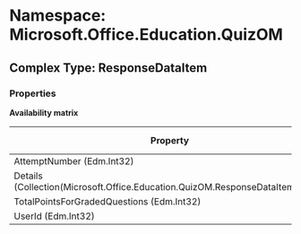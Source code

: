 # Namespace: Microsoft.Office.Education.QuizOM

## Complex Type: ResponseDataItem

### Properties

**Availability matrix**

Property | SPO | SP 2019 | SP 2016 | SP 2013
----------|:---:|:-------:|:-------:|:-------:
AttemptNumber (Edm.Int32) | ❌ | ❌ | ❌ | ✅
Details (Collection(Microsoft.Office.Education.QuizOM.ResponseDataItemDetail)) | ❌ | ❌ | ❌ | ✅
TotalPointsForGradedQuestions (Edm.Int32) | ❌ | ❌ | ❌ | ✅
UserId (Edm.Int32) | ❌ | ❌ | ❌ | ✅